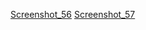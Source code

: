 [Screenshot_56](https://user-images.githubusercontent.com/43266045/139201601-742698a3-2ff4-4eb6-9303-c4532aa8da46.png)
[Screenshot_57](https://user-images.githubusercontent.com/43266045/139201611-58db019f-74b9-437b-94d1-3a1313d2d748.png)
